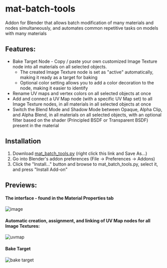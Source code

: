 # mat-batch-tools
Addon for Blender that allows batch modification of many materials and nodes simultaneously, and automates common repetitive tasks on models with many materials

## Features:
- Bake Target Node - Copy / paste your own customized Image Texture node into all materials on all selected objects.
	- The created Image Texture node is set as "active" automatically, making it ready as a target for baking
	- Optional color setting allows you to add a color decoration to the node, making it easier to identify
- Rename UV maps and vertex colors on all selected objects at once
- Add and connect a UV Map node (with a specific UV Map set) to all Image Texture nodes, in all materials in all selected objects at once
- Switch the Blend Mode and Shadow Mode between Opaque, Alpha Clip, and Alpha Blend, in all materials on all selected objects, with an optional filter based on the shader (Principled BSDF or Transparent BSDF) present in the material

## Installation
1. Download [mat_batch_tools.py](https://github.com/theanine3D/mat-batch-tools/raw/main/mat_batch_tools.py) (right click this link and Save As...)
2. Go into Blender's addon preferences (File → Preferences → Addons)
3. Click the "Install..." button and browse to mat_batch_tools.py, select it, and press "Install Add-on"

## Previews:
#### The interface - found in the Material Properties tab
![image](https://user-images.githubusercontent.com/88953117/209455390-b8bcaa51-363e-462a-ba9f-5e0dbb41e6cc.png)

#### Automatic creation, assignment, and linking of UV Map nodes for all Image Textures:
![uvmap](https://user-images.githubusercontent.com/88953117/209455488-7ef92550-09c1-439a-ae89-39ad8fc48348.gif)

#### Bake Target
![bake target](https://user-images.githubusercontent.com/88953117/209455528-a3690ce7-2004-47b0-acf5-56c7c9eac398.gif)
